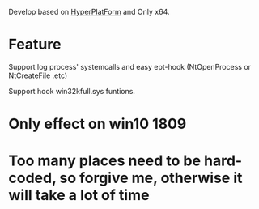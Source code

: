 Develop based on [HyperPlatForm](https://github.com/tandasat/HyperPlatform) and Only x64.


# Feature

Support log process' systemcalls and easy ept-hook (NtOpenProcess or NtCreateFile .etc)

Support hook win32kfull.sys funtions.



# Only effect on win10 1809

# Too many places need to be hard-coded, so forgive me, otherwise it will take a lot of time









